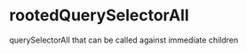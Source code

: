 rootedQuerySelectorAll
======================

querySelectorAll that can be called against immediate children
